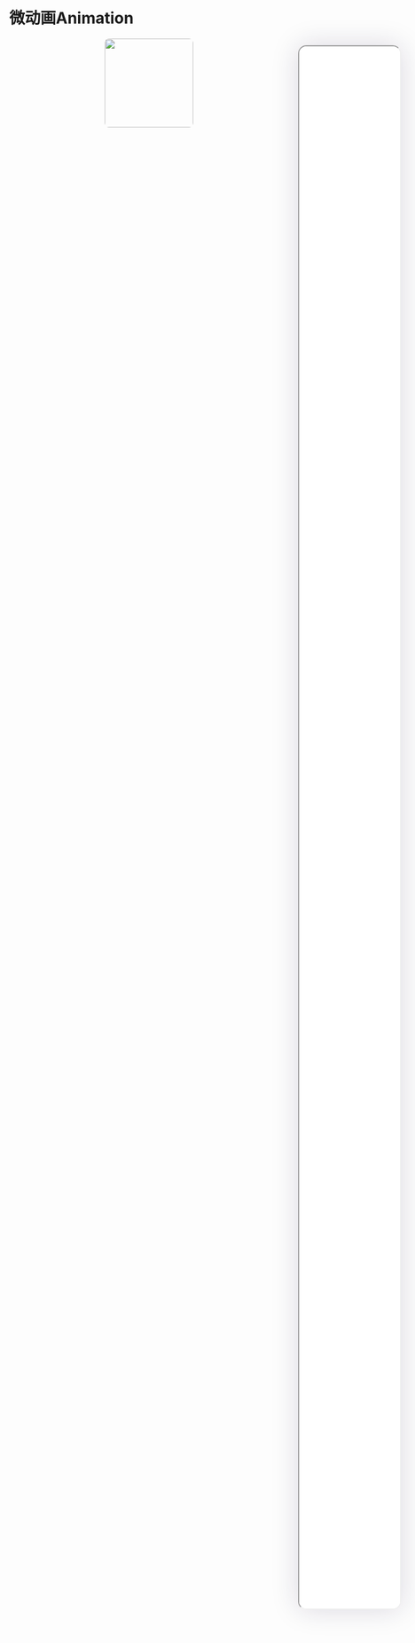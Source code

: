 <!--
 * @Descripttion: 
 * @version: V1.0
 * @Author: Xiaokang Lei
 * @email: lxk201808@163.com
 * @Date: 2022-12-02 17:57:27
 * @LastEditors: Xiaokang Lei
 * @LastEditTime: 2022-12-06 22:48:41
-->

<div style="width:19%; height:88%; float:right; position:fixed; right:3%;top: 4%;z-index: 99;">
    <iframe src="./h5/index.html#/pages/index/plugin/animation/animation" width="100%" height="80%" style="border-radius:15px; box-shadow:0 0 50px 0px rgb(30 0 60 / 15%);"></iframe>
</div>

# 微动画Animation

<div align=center>
  <img width="160px" style="border-radius: 5%;" src="https://s1.ax1x.com/2022/11/30/zwKDdU.jpg">
</div>